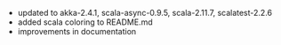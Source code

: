 
- updated to akka-2.4.1, scala-async-0.9.5, scala-2.11.7, scalatest-2.2.6
- added scala coloring to README.md
- improvements in documentation 


